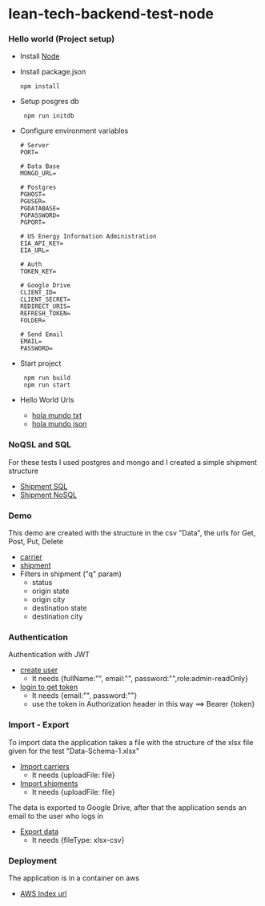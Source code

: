 # lean-tech-backend-test-node

### Hello world (Project setup)

  *  Install [Node](https://nodejs.org/en/download/)
  *  Install package.json
  
        ```
        npm install
     ```
          
  * Setup posgres db
  
       ```
        npm run initdb
       ```
    
  * Configure environment variables
                            
    ```
    # Server
    PORT=
    
    # Data Base
    MONGO_URL=
    
    # Postgres
    PGHOST=
    PGUSER=
    PGDATABASE=
    PGPASSWORD=
    PGPORT=
    
    # US Energy Information Administration
    EIA_API_KEY=
    EIA_URL=
    
    # Auth
    TOKEN_KEY=
    
    # Google Drive
    CLIENT_ID=
    CLIENT_SECRET=
    REDIRECT_URIS=
    REFRESH_TOKEN=
    FOLDER=
    
    # Send Email
    EMAIL=
    PASSWORD=
    ```
    
  * Start project
  
       ```
        npm run build
        npm run start
       ```
    
  * Hello World Urls
     * [hola mundo txt](http://ec2-3-12-123-222.us-east-2.compute.amazonaws.com:8080/holamundo/txt)
     * [hola mundo json](http://ec2-3-12-123-222.us-east-2.compute.amazonaws.com:8080/holamundo/json)
  
### NoQSL and SQL
For these tests I used postgres and mongo and I created a simple shipment structure
  * [Shipment SQL](http://ec2-3-12-123-222.us-east-2.compute.amazonaws.com:8080/api/sql/shipment)
  * [Shipment NoSQL](http://ec2-3-12-123-222.us-east-2.compute.amazonaws.com:8080/api/nosql/shipment)

### Demo
This demo are created with the structure in the csv "Data", the urls for Get, Post, Put, Delete
  * [carrier](http://ec2-3-12-123-222.us-east-2.compute.amazonaws.com:8080/api/demo/carrier)
  * [shipment](http://ec2-3-12-123-222.us-east-2.compute.amazonaws.com:8080/api/demo/shipment)  
  * Filters in shipment ("q" param)
    * status
    * origin state
    * origin city
    * destination state
    * destination city
    
### Authentication
  Authentication with JWT

  * [create user](http://ec2-3-12-123-222.us-east-2.compute.amazonaws.com:8080/api/demo/signup) 
    * It needs {fullName:"", email:"", password:"",role:admin-readOnly}
  * [login to get token](http://ec2-3-12-123-222.us-east-2.compute.amazonaws.com:8080/api/demo/signin) 
    * It needs {email:"", password:""}
    * use the token in Authorization header in this way ==>      Bearer {token}
    
### Import - Export
  To import data the application takes a file  with the structure of the xlsx file given for the test "Data-Schema-1.xlsx"

  * [Import carriers](http://ec2-3-12-123-222.us-east-2.compute.amazonaws.com:8080/api/demo/import/carrier) 
    * It needs {uploadFile: file}
  * [Import shipments](http://ec2-3-12-123-222.us-east-2.compute.amazonaws.com:8080/api/demo/import/shipment) 
      * It needs {uploadFile: file}
      
 The data is exported to Google Drive, after that the application sends an email to the user who logs in
  * [Export data](http://ec2-3-12-123-222.us-east-2.compute.amazonaws.com:8080/api/demo/export) 
    * It needs {fileType: xlsx-csv}
    
### Deployment
  The application is in a container on aws

  * [AWS Index url](http://ec2-3-12-123-222.us-east-2.compute.amazonaws.com:8080/) 
